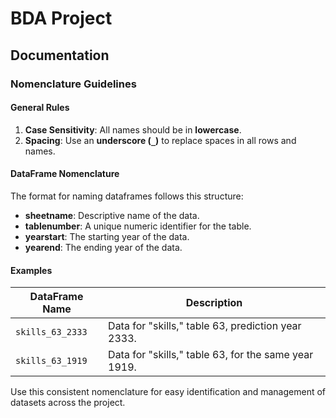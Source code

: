 # **BDA Project**  
## **Documentation**  

### **Nomenclature Guidelines**  

#### **General Rules**  
1. **Case Sensitivity**: All names should be in **lowercase**.  
2. **Spacing**: Use an **underscore (`_`)** to replace spaces in all rows and names.  

#### **DataFrame Nomenclature**  
The format for naming dataframes follows this structure:  

- **sheetname**: Descriptive name of the data.  
- **tablenumber**: A unique numeric identifier for the table.  
- **yearstart**: The starting year of the data.  
- **yearend**: The ending year of the data.  

#### **Examples**  
| **DataFrame Name**       | **Description**                                      |  
|---------------------------|------------------------------------------------------|  
| `skills_63_2333`          | Data for "skills," table 63, prediction year 2333.   |  
| `skills_63_1919`          | Data for "skills," table 63, for the same year 1919. |  

Use this consistent nomenclature for easy identification and management of datasets across the project.

